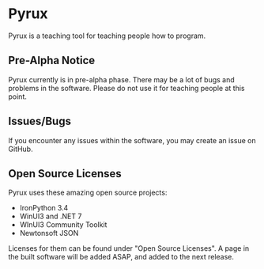 # Pyrux
Pyrux is a teaching tool for teaching people how to program.

## Pre-Alpha Notice
Pyrux currently is in pre-alpha phase. There may be a lot of bugs and problems in the software.
Please do not use it for teaching people at this point.

## Issues/Bugs
If you encounter any issues within the software, you may create an issue on GitHub.

## Open Source Licenses
Pyrux uses these amazing open source projects:

* IronPython 3.4
* WinUI3 and .NET 7
* WInUI3 Community Toolkit
* Newtonsoft JSON

Licenses for them can be found under "Open Source Licenses".
A page in the built software will be added ASAP, and added to the next release.